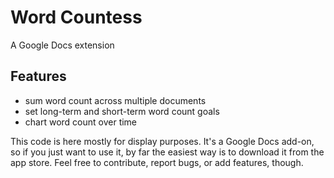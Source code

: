 Word Countess
=============

A Google Docs extension

Features
--------
* sum word count across multiple documents
* set long-term and short-term word count goals
* chart word count over time

This code is here mostly for display purposes. It's a Google Docs add-on, so if you just want to use it, by far the easiest way is to download it from the app store. Feel free to contribute, report bugs, or add features, though.
